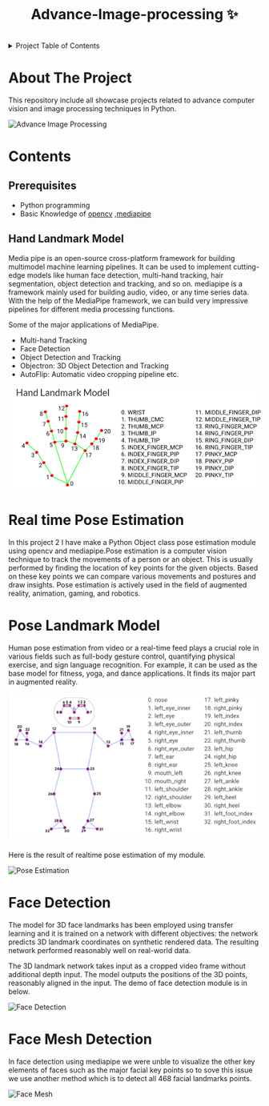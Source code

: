 
<!-- PROJECT LOGO -->
<br />
<p align="center">
  <h1 align="center">Advance-Image-processing ✨</h1>

<br />
  
<!-- TABLE OF CONTENTS -->
<details>
  <summary>Project Table of Contents</summary>
  <ol>
    <li>
      <a href="#about-the-project">About The Project</a>
    </li>
    <li>
      <a href="#getting-started">Contents</a>
      <ul>
        <li><a href="##prerequisites">Prerequisites</a></li>
        <li><a href="##handtracking">Hand Tracking</a></li>
        <li><a href="##poseestimation">Real time Pose Estimation </a></li>
        <li><a href="##poselandmarks">Pose Landmark Model </a></li>
        <li><a href="##facedetection">Face Detection </a></li>
      </ul>
</li>
</ol>
</details>
<!-- ABOUT THE PROJECT-->

# About The Project

This repository include all showcase projects related to advance computer vision and image processing techniques in Python.

![Advance Image Processing](./hand-tracking/demo.gif)

 
# Contents

 ## Prerequisites
* Python programming
* Basic Knowledge of 
<a href="https://pypi.org/project/opencv-python/">opencv</a>
,<a href="https://google.github.io/mediapipe/getting_started/python.html">mediapipe</a>

## Hand Landmark Model
<p> Media pipe is an open-source cross-platform framework for building multimodel machine learning pipelines. It can be used to implement cutting-edge models like human face detection, multi-hand tracking, hair segmentation, object detection and tracking, and so on.
mediapipe is a framework mainly used for building audio, video, or any time series data. With the help of the MediaPipe framework, we can build very impressive pipelines for different media processing functions.

Some of the major applications of MediaPipe.

* Multi-hand Tracking
* Face Detection
* Object Detection and Tracking
* Objectron: 3D Object Detection and Tracking
* AutoFlip: Automatic video cropping pipeline etc.

![Handlandmarks](./hand-tracking/hlm.png)

# Real time Pose Estimation
In this project 2 I have make a Python Object class  pose estimation module using opencv and 
mediapipe.Pose estimation is a computer vision technique to track the movements of a person or an object. This is usually performed by finding the location of key points for the given objects. Based on these key points we can compare various movements and postures and draw insights. Pose estimation is actively used in the field of augmented reality, animation, gaming, and robotics.

# Pose Landmark Model
Human pose estimation from video or a real-time feed plays a crucial role in various fields such as full-body gesture control, quantifying physical exercise, and sign language recognition. For example, it can be used as the base model for fitness, yoga, and dance applications. It finds its major part in augmented reality.

![poselandmark](./Pose_estimation/posestimation.png)

Here is the result of realtime pose estimation of my module.

![Pose Estimation](./Pose_estimation/pose.gif)

# Face Detection

The model for 3D face landmarks has been employed using transfer learning and it is trained on a network with different objectives: the network predicts 3D landmark coordinates on synthetic rendered data. The resulting network performed reasonably well on real-world data.

The 3D landmark network takes input as a cropped video frame without additional depth input. The model outputs the positions of the 3D points, reasonably aligned in the input.
The demo of face detection module is in below.

![Face Detection](./Face_Detection/facedetection.gif)

# Face Mesh Detection

In face detection using mediapipe we were unble to visualize the other key elements of faces such as
the major facial key points so to sove this issue we use another method which is to detect all 468 facial landmarks points.


![Face Mesh](./Face_Mesh_Detection/facemesh.gif)

</p>

